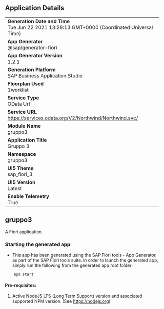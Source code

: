 ## Application Details
|               |
| ------------- |
|**Generation Date and Time**<br>Tue Jun 22 2021 13:29:13 GMT+0000 (Coordinated Universal Time)|
|**App Generator**<br>@sap/generator-fiori|
|**App Generator Version**<br>1.2.1|
|**Generation Platform**<br>SAP Business Application Studio|
|**Floorplan Used**<br>1worklist|
|**Service Type**<br>OData Url|
|**Service URL**<br>https://services.odata.org/V2/Northwind/Northwind.svc/
|**Module Name**<br>gruppo3|
|**Application Title**<br>Gruppo 3|
|**Namespace**<br>gruppo3|
|**UI5 Theme**<br>sap_fiori_3|
|**UI5 Version**<br>Latest|
|**Enable Telemetry**<br>True|

## gruppo3

A Fiori application.

### Starting the generated app

-   This app has been generated using the SAP Fiori tools - App Generator, as part of the SAP Fiori tools suite.  In order to launch the generated app, simply run the following from the generated app root folder:

```
    npm start
```

#### Pre-requisites:

1. Active NodeJS LTS (Long Term Support) version and associated supported NPM version.  (See https://nodejs.org)


